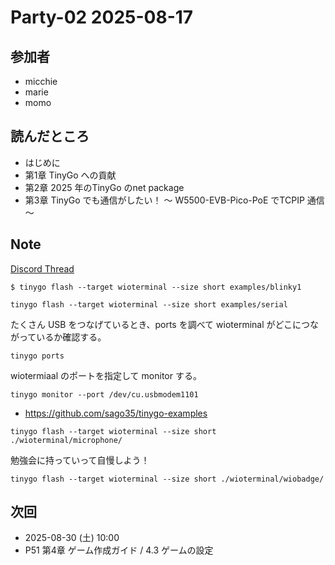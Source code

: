 # Party-02 2025-08-17


## 参加者

- micchie
- marie
- momo

## 読んだところ
- はじめに
- 第1章 TinyGo への貢献
- 第2章 2025 年のTinyGo のnet package
- 第3章 TinyGo でも通信がしたい！ ～ W5500-EVB-Pico-PoE でTCPIP 通信～

## Note

[Discord Thread](https://discord.com/channels/689414179752247409/725156029033218080/1406432769684541470)

```
$ tinygo flash --target wioterminal --size short examples/blinky1
```

```
tinygo flash --target wioterminal --size short examples/serial
```

たくさん USB をつなげているとき、ports を調べて wioterminal がどこにつながっているか確認する。

```
tinygo ports 
```

wiotermiaal のポートを指定して monitor する。

```
tinygo monitor --port /dev/cu.usbmodem1101
```

- https://github.com/sago35/tinygo-examples

```
tinygo flash --target wioterminal --size short ./wioterminal/microphone/
```

勉強会に持っていって自慢しよう！

```
tinygo flash --target wioterminal --size short ./wioterminal/wiobadge/
```

## 次回

- 2025-08-30 (土) 10:00
- P51 第4章 ゲーム作成ガイド / 4.3 ゲームの設定
